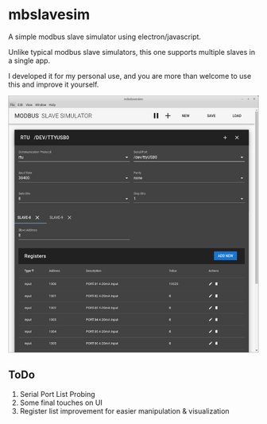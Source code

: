 # mbslavesim

A simple modbus slave simulator using electron/javascript.

Unlike typical modbus slave simulators, this one supports multiple slaves in a single app.

I developed it for my personal use, and you are more than welcome to use this and improve it yourself.

![Screen Shot](docs/demo.png "demo screen shot")

## ToDo
1. Serial Port List Probing
2. Some final touches on UI
3. Register list improvement for easier manipulation & visualization
